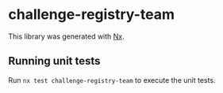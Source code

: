 # challenge-registry-team

This library was generated with [Nx](https://nx.dev).

## Running unit tests

Run `nx test challenge-registry-team` to execute the unit tests.
